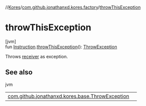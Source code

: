 //[Kores](../../index.md)/[com.github.jonathanxd.kores.factory](index.md)/[throwThisException](throw-this-exception.md)

# throwThisException

[jvm]\
fun [Instruction](../com.github.jonathanxd.kores/-instruction/index.md).[throwThisException](throw-this-exception.md)(): [ThrowException](../com.github.jonathanxd.kores.base/-throw-exception/index.md)

Throws [receiver](../com.github.jonathanxd.kores/-instruction/index.md) as exception.

## See also

jvm

| | |
|---|---|
| [com.github.jonathanxd.kores.base.ThrowException](../com.github.jonathanxd.kores.base/-throw-exception/index.md) |  |

